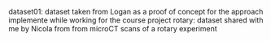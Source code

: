 dataset01: dataset taken from Logan as a proof of concept for the approach implemente while working for the course project
rotary: dataset shared with me by Nicola from from microCT scans of a rotary experiment
